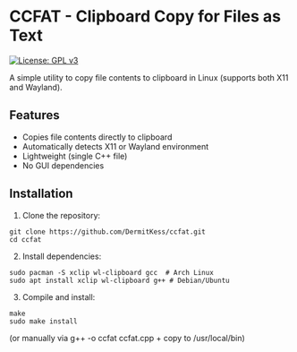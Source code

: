
# CCFAT - Clipboard Copy for Files as Text

[![License: GPL v3](https://img.shields.io/badge/License-GPLv3-blue.svg)](https://www.gnu.org/licenses/gpl-3.0)

A simple utility to copy file contents to clipboard in Linux (supports both X11 and Wayland).

## Features

- Copies file contents directly to clipboard
- Automatically detects X11 or Wayland environment
- Lightweight (single C++ file)
- No GUI dependencies

## Installation

1. Clone the repository:
```shell
git clone https://github.com/DermitKess/ccfat.git
cd ccfat
```
2. Install dependencies:
```shell
sudo pacman -S xclip wl-clipboard gcc  # Arch Linux
sudo apt install xclip wl-clipboard g++ # Debian/Ubuntu
```
3. Compile and install:
```shell
make
sudo make install
```
(or manually via g++ -o ccfat ccfat.cpp + copy to /usr/local/bin)
